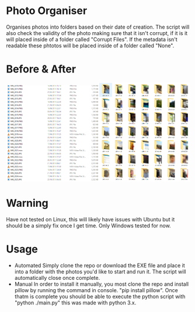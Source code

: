 # Photo Organiser
Organises photos into folders based on their date of creation. The script will also check the validity of the photo making sure that it isn't corrupt, if it is it will placed inside of a folder called "Corrupt Files". If the metadata isn't readable these phtotos will be placed inside of a folder called "None". 

# Before & After
<img src="before%20&%20after/before.PNG" width="50%"><img src="before%20&%20after/after.jpg" width="50%">

# Warning
Have not tested on Linux, this will likely have issues with Ubuntu but it should be a simply fix once I get time. Only Windows tested for now.

# Usage
- Automated
Simply clone the repo or download the EXE file and place it into a folder with the photos you'd like to start and run it. The script will automatically close once complete.
- Manual
In order to install it manually, you most clone the repo and install pillow by running the command in console.
"pip install pillow". Once thatm is complete you should be able to execute the python script with "python ./main.py" this was made with python 3.x.
